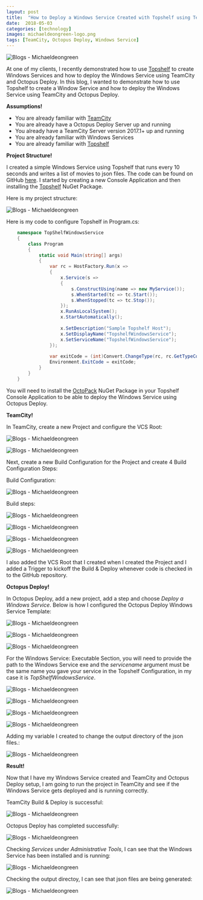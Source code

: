 ```yaml
---
layout: post
title:  "How to Deploy a Windows Service Created with Topshelf using TeamCity and Octopus Deploy"
date:  2018-05-03
categories: [technology]
images: michaeldeongreen-logo.png
tags: [TeamCity, Octopus Deploy, Windows Service]
---
```


![Blogs - Michaeldeongreen](https://raw.githubusercontent.com/michaeldeongreen/michaeldeongreen.github.io/master/static/img/_posts/michaeldeongreen-logo.png)

At one of my clients, I recently demonstrated how to use [Topshelf](http://topshelf-project.com/) to create Windows Services and how to deploy the Windows Service using TeamCity and Octopus Deploy. In this blog, I wanted to demonstrate how to use Topshelf to create a Window Service and how to deploy the Windows Service using TeamCity and Octopus Deploy.  
  
**Assumptions!**  
  
* You are already familiar with [TeamCity](https://www.jetbrains.com/teamcity/)
* You are already have a Octopus Deploy Server up and running
* You already have a TeamCity Server version 2017.1+ up and running
* You are already familiar with Windows Services
* You are already familiar with [Topshelf](http://topshelf-project.com/)

**Project Structure!**  
  
I created a simple Windows Service using Topshelf that runs every 10 seconds and writes a list of movies to json files. The code can be found on GitHub [here](https://github.com/michaeldeongreen/TopShelfWindowsService). I started by creating a new Console Application and then installing the [Topshelf](https://www.nuget.org/packages/topshelf) NuGet Package.  
  
Here is my project structure:  
  
![Blogs - Michaeldeongreen](https://raw.githubusercontent.com/michaeldeongreen/michaeldeongreen.github.io/master/static/img/_posts/how-to-deploy-a-windows-service-created-with-topshelf-using-teamcity-and-octopus-deploy-001.png)  
  
Here is my code to configure Topshelf in Program.cs:  

```csharp  
    namespace TopShelfWindowsService
    {
        class Program
        {
            static void Main(string[] args)
            {
                var rc = HostFactory.Run(x =>                                   
                {
                    x.Service(s =>                                   
                    {
                        s.ConstructUsing(name => new MyService());              
                        s.WhenStarted(tc => tc.Start());                        
                        s.WhenStopped(tc => tc.Stop());                         
                    });
                    x.RunAsLocalSystem();
                    x.StartAutomatically();
    
                    x.SetDescription("Sample Topshelf Host");                   
                    x.SetDisplayName("TopshelfWindowsService");                                  
                    x.SetServiceName("TopshelfWindowsService");                                 
                });                                                             
    
                var exitCode = (int)Convert.ChangeType(rc, rc.GetTypeCode());  
                Environment.ExitCode = exitCode;
            }
        }
    }
```

You will need to install the [OctoPack](https://www.nuget.org/packages/OctoPack/) NuGet Package in your Topshelf Console Application to be able to deploy the Windows Service using Octopus Deploy.  
  
**TeamCity!**  
  
In TeamCity, create a new Project and configure the VCS Root:  
  
![Blogs - Michaeldeongreen](https://raw.githubusercontent.com/michaeldeongreen/michaeldeongreen.github.io/master/static/img/_posts/how-to-deploy-a-windows-service-created-with-topshelf-using-teamcity-and-octopus-deploy-003.png)  
  
![Blogs - Michaeldeongreen](https://raw.githubusercontent.com/michaeldeongreen/michaeldeongreen.github.io/master/static/img/_posts/how-to-deploy-a-windows-service-created-with-topshelf-using-teamcity-and-octopus-deploy-004.png)  
  
Next, create a new Build Configuration for the Project and create 4 Build Configuration Steps:  
  
Build Configuration:  
  
![Blogs - Michaeldeongreen](https://raw.githubusercontent.com/michaeldeongreen/michaeldeongreen.github.io/master/static/img/_posts/how-to-deploy-a-windows-service-created-with-topshelf-using-teamcity-and-octopus-deploy-005.png)  
  
Build steps:  
  
![Blogs - Michaeldeongreen](https://raw.githubusercontent.com/michaeldeongreen/michaeldeongreen.github.io/master/static/img/_posts/how-to-deploy-a-windows-service-created-with-topshelf-using-teamcity-and-octopus-deploy-006.png)  
  
![Blogs - Michaeldeongreen](https://raw.githubusercontent.com/michaeldeongreen/michaeldeongreen.github.io/master/static/img/_posts/how-to-deploy-a-windows-service-created-with-topshelf-using-teamcity-and-octopus-deploy-007.png)  
  
![Blogs - Michaeldeongreen](https://raw.githubusercontent.com/michaeldeongreen/michaeldeongreen.github.io/master/static/img/_posts/how-to-deploy-a-windows-service-created-with-topshelf-using-teamcity-and-octopus-deploy-008.png)  
  
![Blogs - Michaeldeongreen](https://raw.githubusercontent.com/michaeldeongreen/michaeldeongreen.github.io/master/static/img/_posts/how-to-deploy-a-windows-service-created-with-topshelf-using-teamcity-and-octopus-deploy-009.png)  
  
I also added the VCS Root that I created when I created the Project and I added a Trigger to kickoff the Build & Deploy whenever code is checked in to the GitHub repository.  
  
**Octopus Deploy!**  
  
In Octopus Deploy, add a new project, add a step and choose _Deploy a Windows Service_. Below is how I configured the Octopus Deploy Windows Service Template:  
  
![Blogs - Michaeldeongreen](https://raw.githubusercontent.com/michaeldeongreen/michaeldeongreen.github.io/master/static/img/_posts/how-to-deploy-a-windows-service-created-with-topshelf-using-teamcity-and-octopus-deploy-010.png)  
  
![Blogs - Michaeldeongreen](https://raw.githubusercontent.com/michaeldeongreen/michaeldeongreen.github.io/master/static/img/_posts/how-to-deploy-a-windows-service-created-with-topshelf-using-teamcity-and-octopus-deploy-011.png)  
  
![Blogs - Michaeldeongreen](https://raw.githubusercontent.com/michaeldeongreen/michaeldeongreen.github.io/master/static/img/_posts/how-to-deploy-a-windows-service-created-with-topshelf-using-teamcity-and-octopus-deploy-012.png)  
  
For the Windows Service: Executable Section, you will need to provide the path to the Windows Service exe and the _servicename_ argument must be the same name you gave your service in the Topshelf Configuration, in my case it is _TopShelfWindowsService_.  
  
![Blogs - Michaeldeongreen](https://raw.githubusercontent.com/michaeldeongreen/michaeldeongreen.github.io/master/static/img/_posts/how-to-deploy-a-windows-service-created-with-topshelf-using-teamcity-and-octopus-deploy-013.png)  
  
![Blogs - Michaeldeongreen](https://raw.githubusercontent.com/michaeldeongreen/michaeldeongreen.github.io/master/static/img/_posts/how-to-deploy-a-windows-service-created-with-topshelf-using-teamcity-and-octopus-deploy-014.png)  
  
![Blogs - Michaeldeongreen](https://raw.githubusercontent.com/michaeldeongreen/michaeldeongreen.github.io/master/static/img/_posts/how-to-deploy-a-windows-service-created-with-topshelf-using-teamcity-and-octopus-deploy-015.png)  
  
![Blogs - Michaeldeongreen](https://raw.githubusercontent.com/michaeldeongreen/michaeldeongreen.github.io/master/static/img/_posts/how-to-deploy-a-windows-service-created-with-topshelf-using-teamcity-and-octopus-deploy-016.png)  
  
Adding my variable I created to change the output directory of the json files.:  
  
![Blogs - Michaeldeongreen](https://raw.githubusercontent.com/michaeldeongreen/michaeldeongreen.github.io/master/static/img/_posts/how-to-deploy-a-windows-service-created-with-topshelf-using-teamcity-and-octopus-deploy-017.png)  
  
**Result!**  
  
Now that I have my Windows Service created and TeamCity and Octopus Deploy setup, I am going to run the project in TeamCity and see if the Windows Service gets deployed and is running correctly.  
  
TeamCity Build & Deploy is successful:  
  
![Blogs - Michaeldeongreen](https://raw.githubusercontent.com/michaeldeongreen/michaeldeongreen.github.io/master/static/img/_posts/how-to-deploy-a-windows-service-created-with-topshelf-using-teamcity-and-octopus-deploy-018.png)  
  
Octopus Deploy has completed successfully:  
  
![Blogs - Michaeldeongreen](https://raw.githubusercontent.com/michaeldeongreen/michaeldeongreen.github.io/master/static/img/_posts/how-to-deploy-a-windows-service-created-with-topshelf-using-teamcity-and-octopus-deploy-019.png)  
  
Checking _Services_ under _Administrative Tools_, I can see that the Windows Service has been installed and is running:  
  
![Blogs - Michaeldeongreen](https://raw.githubusercontent.com/michaeldeongreen/michaeldeongreen.github.io/master/static/img/_posts/how-to-deploy-a-windows-service-created-with-topshelf-using-teamcity-and-octopus-deploy-020.png)  
  
Checking the output directoy, I can see that json files are being generated:  
  
![Blogs - Michaeldeongreen](https://raw.githubusercontent.com/michaeldeongreen/michaeldeongreen.github.io/master/static/img/_posts/how-to-deploy-a-windows-service-created-with-topshelf-using-teamcity-and-octopus-deploy-021.png)
